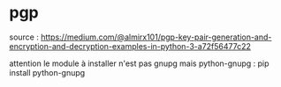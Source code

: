 # pgp

source : https://medium.com/@almirx101/pgp-key-pair-generation-and-encryption-and-decryption-examples-in-python-3-a72f56477c22

attention le module à installer n'est pas gnupg mais python-gnupg : pip install python-gnupg
